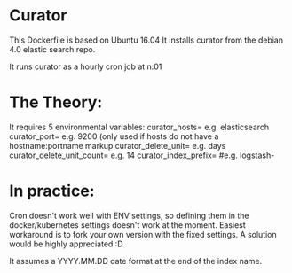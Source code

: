 # Curator

This Dockerfile is based on Ubuntu 16.04
It installs curator from the debian 4.0 elastic search repo.

It runs curator as a hourly cron job at n:01

# The Theory:
It requires 5 environmental variables:
curator_hosts=<hostnames> e.g. elasticsearch
curator_port=<portname> e.g. 9200 (only used if hosts do not have a hostname:portname markup
curator_delete_unit=<unit of time> e.g. days
curator_delete_unit_count=<amount of unit of time> e.g. 14
curator_index_prefix=<nameof the index> #e.g. logstash-

# In practice:
Cron doesn't work well with ENV settings, so defining them in the docker/kubernetes settings doesn't work at the moment.
Easiest workaround is to fork your own version with the fixed settings.
A solution would be highly appreciated :D


It assumes a YYYY.MM.DD date format at the end of the index name.
